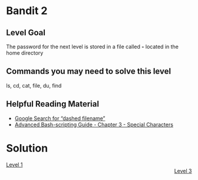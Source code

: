 <html>
<h1>Bandit 2</h1>

<h2 id="level-goal">Level Goal</h2>
<p>The password for the next level is stored in a file called <strong>-</strong>
located in the home directory</p>

<h2 id="commands-you-may-need-to-solve-this-level">Commands you may need to solve this level</h2>
<p>ls, cd, cat, file, du, find</p>

<h2 id="helpful-reading-material">Helpful Reading Material</h2>
<ul>
  <li><a href="https://www.google.com/search?q=dashed+filename">Google Search for “dashed filename”</a></li>
  <li><a href="http://tldp.org/LDP/abs/html/special-chars.html">Advanced Bash-scripting Guide - Chapter 3 - Special Characters</a></li>
</ul>


<h1>Solution</h1>
<div style="text-align: left"><a href="bandit1.html">Level 1</a></div>
<div style="text-align: right"><a href="bandit3.html">Level 3</a></div>
</html>
